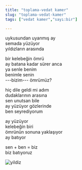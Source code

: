 ```yaml
---
title: "toplama-vedat kamer"
slug: "toplama-vedat-kamer"
tags: ["vedat kamer","sayı:bir"]

---
```

uykusundan uyanmış ay\
semada yüzüyor\
yıldızların arasında

bir kelebeğin ömrü\
ay batana kadar sürer anca\
ya senle benim\
benimle senin\
---bizim--- ömrümüz?

hiç dile geldi mi adım\
dudaklarının arasına\
sen unutsan bile\
ay yüzüyor gözlerinde\
ben seyrediyorum

ay yüzüyor\
kelebeğin biri\
ömrünün sonuna yaklaşıyor\
ay batıyor

sen + ben = biz\
biz batıyoruz

![yildiz](/img/17.jpg)
